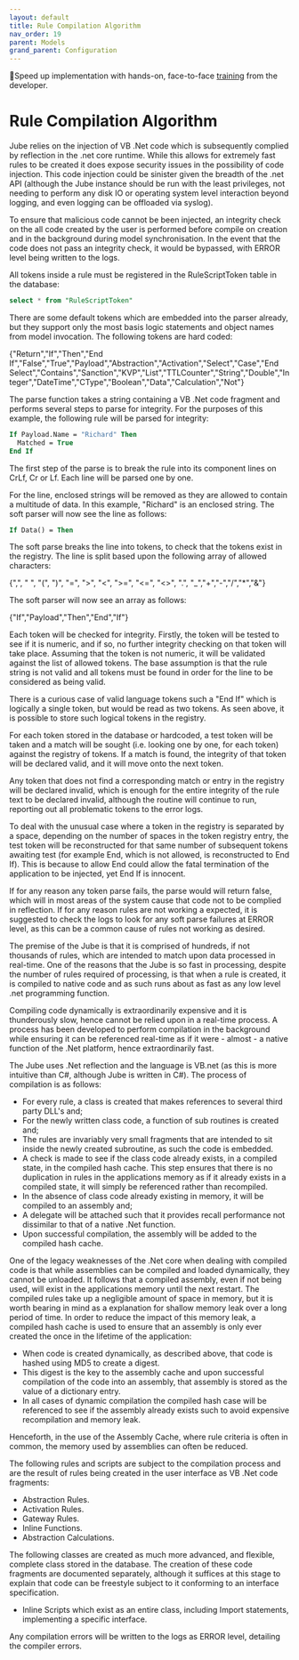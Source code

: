 ```yaml
---
layout: default
title: Rule Compilation Algorithm
nav_order: 19
parent: Models
grand_parent: Configuration
---
```


🚀Speed up implementation with hands-on, face-to-face [training](https://www.jube.io/training) from the developer.

# Rule Compilation Algorithm
Jube relies on the injection of VB .Net code which is subsequently complied by reflection in the .net core runtime.  While this allows for extremely fast rules to be created it does expose security issues in the possibility of code injection.  This code injection could be sinister given the breadth of the .net API (although the Jube instance should be run with the least privileges, not needing to perform any disk IO or operating system level interaction beyond logging, and even logging can be offloaded via syslog).

To ensure that malicious code cannot be been injected, an integrity check on the all code created by the user is performed before compile on creation and in the background during model synchronisation.  In the event that the code does not pass an integrity check, it would be bypassed, with ERROR level being written to the logs.

All tokens inside a rule must be registered in the RuleScriptToken table in the database:

```sql
select * from "RuleScriptToken"
```

There are some default tokens which are embedded into the parser already, but they support only the most basis logic statements and object names from model invocation. The following tokens are hard coded:

{"Return","If","Then","End If","False","True","Payload","Abstraction","Activation","Select","Case","End Select","Contains","Sanction","KVP","List","TTLCounter","String","Double","Integer","DateTime","CType","Boolean","Data","Calculation","Not"}

The parse function takes a string containing a VB .Net code fragment and performs several steps to parse for integrity.  For the purposes of this example,  the following rule will be parsed for integrity:

```vb
If Payload.Name = "Richard" Then
  Matched = True
End If
```

The first step of the parse is to break the rule into its component lines on CrLf, Cr or Lf.  Each line will be parsed one by one.

For the line, enclosed strings will be removed as they are allowed to contain a multitude of data.  In this example,  "Richard" is an enclosed string.  The soft parser will now see the line as follows:

```vb
If Data() = Then
```

The soft parse breaks the line into tokens, to check that the tokens exist in the registry. The line is split based upon the following array of allowed characters:

{",", " ", "(", ")", "=", ">", "<", ">=", "<=", "<>", ".", "_","+","-","/","*","&"}

The soft parser will now see an array as follows:

{"If","Payload","Then","End","If"}

Each token will be checked for integrity.  Firstly,  the token will be tested to see if it is numeric, and if so, no further integrity checking on that token will take place. Assuming that the token is not numeric, it will be validated against the list of allowed tokens. The base assumption is that the rule string is not valid and all tokens must be found in order for the line to be considered as being valid.

There is a curious case of valid language tokens such a "End If" which is logically a single token, but would be read as two tokens.  As seen above, it is possible to store such logical tokens in the registry.

For each token stored in the database or hardcoded, a test token will be taken and a match will be sought (i.e. looking one by one, for each token) against the registry of tokens.  If a match is found,  the integrity of that token will be declared valid,  and it will move onto the next token.

Any token that does not find a corresponding match or entry in the registry will be declared invalid, which is enough for the entire integrity of the rule text to be declared invalid, although the routine will continue to run, reporting out all problematic tokens to the error logs.

To deal with the unusual case where a token in the registry is separated by a space,  depending on the number of spaces in the token registry entry,  the test token will be reconstructed for that same number of subsequent tokens awaiting test (for example End,  which is not allowed,  is reconstructed to End If).  This is because to allow End could allow the fatal termination of the application to be injected, yet End If is innocent.

If for any reason any token parse fails, the parse would will return false, which will in most areas of the system cause that code not to be complied in reflection.  If for any reason rules are not working a expected, it is suggested to check the logs to look for any soft parse failures at ERROR level,  as this can be a common cause of rules not working as desired.

The premise of the Jube is that it is comprised of hundreds,  if not thousands of rules,  which are intended to match upon data processed in real-time.  One of the reasons that the Jube is so fast in processing, despite the number of rules required of processing, is that when a rule is created,  it is compiled to native code and as such runs about as fast as any low level .net programming function.

Compiling code dynamically is extraordinarily expensive and it is thunderously slow, hence cannot be relied upon in a real-time process. A process has been developed to perform compilation in the background while ensuring it can be referenced real-time as if it were - almost - a native function of the .Net platform,  hence extraordinarily fast.

The Jube uses .Net reflection and the language is VB.net (as this is more intuitive than C#,  although Jube is written in C#). The process of compilation is as follows:

* For every rule,  a class is created that makes references to several third party DLL's and;
* For the newly written class code,  a function of sub routines is created and;
* The rules are invariably very small fragments that are intended to sit inside the newly created subroutine, as such the code is embedded.
* A check is made to see if the class code already exists,  in a compiled state, in the compiled hash cache.  This step ensures that there is no duplication in rules in the applications memory as if it already exists in a compiled state,  it will simply be referenced rather than recompiled.
* In the absence of class code already existing in memory, it will be compiled to an assembly and;
* A delegate will be attached such that it provides recall performance not dissimilar to that of a native .Net function.
* Upon successful compilation,  the assembly will be added to the compiled hash cache.

One of the legacy weaknesses of the .Net core when dealing with compiled code is that while assemblies can be compiled and loaded dynamically, they cannot be unloaded.  It follows that a compiled assembly,  even if not being used,  will exist in the applications memory until the next restart.  The compiled rules take up a negligible amount of space in memory, but it is worth bearing in mind as a explanation for shallow memory leak over a long period of time.  In order to reduce the impact of this memory leak, a compiled hash cache is used to ensure that an assembly is only ever created the once in the lifetime of the application:

* When code is created dynamically,  as described above,  that code is hashed using MD5 to create a digest.
* This digest is the key to the assembly cache and upon successful compilation of the code into an assembly,  that assembly is stored as the value of a dictionary entry.
* In all cases of dynamic compilation the compiled hash case will be referenced to see if the assembly already exists such to avoid expensive recompilation and memory leak.

Henceforth,  in the use of the Assembly Cache,  where rule criteria is often in common,  the memory used by assemblies can often be reduced.

The following rules and scripts are subject to the compilation process and are the result of rules being created in the user interface as VB .Net code fragments:

* Abstraction Rules.
* Activation Rules.
* Gateway Rules.
* Inline Functions.
* Abstraction Calculations.

The following classes are created as much more advanced, and flexible, complete class stored in the database. The creation of these code fragments are documented separately,  although it suffices at this stage to explain that code can be freestyle subject to it conforming to an interface specification.

* Inline Scripts which exist as an entire class,  including Import statements,  implementing a specific interface.

Any compilation errors will be written to the logs as ERROR level, detailing the compiler errors.